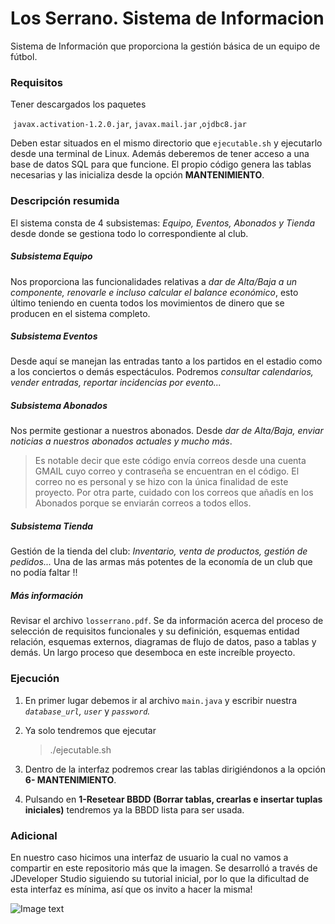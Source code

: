 # Los Serrano. Sistema de Informacion
Sistema de Información que proporciona la gestión básica de un equipo de fútbol. 

### Requisitos
Tener descargados los paquetes

​																 `javax.activation-1.2.0.jar`,  `javax.mail.jar` ,`ojdbc8.jar`

Deben estar situados en el mismo directorio que  `ejecutable.sh` y ejecutarlo desde una terminal de Linux. Además deberemos de tener acceso a una base de datos SQL para que funcione. El propio código genera las tablas necesarias y las inicializa desde la opción **MANTENIMIENTO**.





### Descripción resumida

El sistema consta de 4 subsistemas: *Equipo, Eventos, Abonados y Tienda* desde donde se gestiona todo lo correspondiente al club.



##### Subsistema Equipo

Nos proporciona las funcionalidades relativas a *dar de Alta/Baja a un componente, renovarle e incluso calcular el balance económico*, esto último teniendo en cuenta todos los movimientos de dinero que se producen en el sistema completo.



##### Subsistema Eventos

Desde aquí se manejan las entradas tanto a los partidos en el estadio como a los conciertos o demás espectáculos. Podremos *consultar calendarios, vender entradas, reportar incidencias por evento...*



##### Subsistema Abonados

Nos permite gestionar a nuestros abonados. Desde *dar de Alta/Baja, enviar noticias a nuestros abonados actuales y mucho más*. 

> Es notable decir que este código envía correos desde una cuenta GMAIL cuyo correo y contraseña se encuentran en el código. El correo no es personal y se hizo con la única finalidad de este proyecto. Por otra parte, cuidado con los correos que añadís en los Abonados porque se enviarán correos a todos ellos.



##### Subsistema Tienda

Gestión de la tienda del club: *Inventario, venta de productos, gestión de pedidos...* Una de las armas más potentes de la economía de un club que  no podía faltar !!



##### Más información

Revisar el archivo `losserrano.pdf`. Se da información acerca del proceso de selección de requisitos funcionales y su definición, esquemas entidad relación, esquemas externos, diagramas de flujo de datos, paso a tablas y demás. Un largo proceso que desemboca en este increíble proyecto. 





### Ejecución

1. En primer lugar debemos ir al archivo `main.java` y escribir nuestra *`database_url`, `user`* y *`password`.*

2. Ya solo tendremos que ejecutar

   > ./ejecutable.sh

3. Dentro de la interfaz podremos crear las tablas dirigiéndonos a la opción **6- MANTENIMIENTO**.

4. Pulsando en **1-Resetear BBDD (Borrar tablas, crearlas e insertar tuplas iniciales)** tendremos ya la BBDD lista para ser usada.





### Adicional

En nuestro caso hicimos una interfaz de usuario la cual no vamos a compartir en este repositorio más que la imagen. Se desarrolló a través de JDeveloper Studio siguiendo su tutorial inicial, por lo que la dificultad de esta interfaz es mínima, así que os invito a hacer la misma!

![Image text](https://github.com/pedrogallegolpz/DDSI-Sistema-De-Informacion_Los_Serrano.git/interfaz.PNG)
